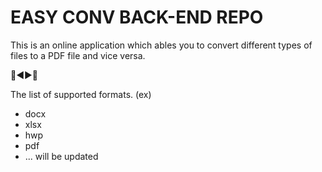 # EASY CONV BACK-END REPO

This is an online application which ables you to convert different types of files
to a PDF file and vice versa.

📃◀️▶️️📑

The list of supported formats. (ex)
- docx
- xlsx
- hwp
- pdf
- ... will be updated
